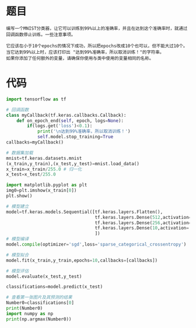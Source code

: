 # 题目
    编写一个MNIST分类器，让它可以训练到99%以上的准确率，并且在达到这个准确率时，就通过回调函数停止训练。一些注意事项。

    它应该在小于10个epochs的情况下成功，所以把epochs改成10个也可以，但不能大过10个。
    当它达到99%以上时，应该打印出 "达到99%准确率，所以取消训练！"的字符串。
    如果你添加了任何额外的变量，请确保你使用与类中使用的变量相同的名称。
    
# 代码
```python
import tensorflow as tf

# 回调函数
class myCallback(tf.keras.callbacks.Callback):
    def on_epoch_end(self, epoch, logs=None):
        if(logs.get('loss')<0.1):
            print('\n达到99%准确率，所以取消训练！')
            self.model.stop_training=True
callbacks=myCallback()

# 数据集加载
mnist=tf.keras.datasets.mnist
(x_train,y_train),(x_test,y_test)=mnist.load_data()
x_train=x_train/255.0 # 归一化
x_test=x_test/255.0

import matplotlib.pyplot as plt
img0=plt.imshow(x_train[0])
plt.show()

# 模型建立
model=tf.keras.models.Sequential([tf.keras.layers.Flatten(),
                                  tf.keras.layers.Dense(512,activation='relu'),
                                  tf.keras.layers.Dense(256,activation='relu'),
                                  tf.keras.layers.Dense(10,activation='softmax'),
                                  ])
# 模型编译
model.compile(optimizer='sgd',loss='sparse_categorical_crossentropy')

# 模型拟合
model.fit(x_train,y_train,epochs=10,callbacks=[callbacks])

# 模型评估
model.evaluate(x_test,y_test)

classifications=model.predict(x_test)

# 查看第一张图片及其预测的结果
Number0=classifications[0]
print(Number0)
import numpy as np
print(np.argmax(Number0))
```
